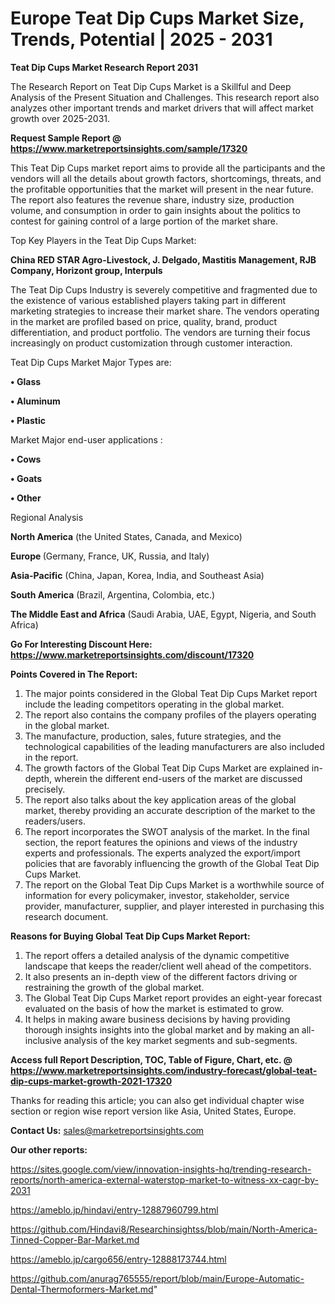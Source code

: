 # Europe Teat Dip Cups Market Size, Trends, Potential | 2025 - 2031

<strong>Teat Dip Cups Market Research Report 2031</strong>

The Research Report on Teat Dip Cups Market is a Skillful and Deep Analysis of the Present Situation and Challenges. This research report also analyzes other important trends and market drivers that will affect market growth over 2025-2031.

<strong>Request Sample Report @ <a href=https://www.marketreportsinsights.com/sample/17320>https://www.marketreportsinsights.com/sample/17320</a></strong>

This Teat Dip Cups market report aims to provide all the participants and the vendors will all the details about growth factors, shortcomings, threats, and the profitable opportunities that the market will present in the near future. The report also features the revenue share, industry size, production volume, and consumption in order to gain insights about the politics to contest for gaining control of a large portion of the market share.

Top Key Players in the Teat Dip Cups Market:

<strong>China RED STAR Agro-Livestock, J. Delgado, Mastitis Management, RJB Company, Horizont group, Interpuls</strong>

The Teat Dip Cups Industry is severely competitive and fragmented due to the existence of various established players taking part in different marketing strategies to increase their market share. The vendors operating in the market are profiled based on price, quality, brand, product differentiation, and product portfolio. The vendors are turning their focus increasingly on product customization through customer interaction.

Teat Dip Cups Market Major Types are:

<strong>• Glass

• Aluminum

• Plastic</strong>

Market Major end-user applications :

<strong>• Cows

• Goats

• Other</strong>

Regional Analysis

</u><strong><b>North America</b></strong> (the United States, Canada, and Mexico)

<strong><b>Europe </b></strong>(Germany, France, UK, Russia, and Italy)

<strong><b>Asia-Pacific</b></strong> (China, Japan, Korea, India, and Southeast Asia)

<strong><b>South America</b></strong> (Brazil, Argentina, Colombia, etc.)

<strong><b>The Middle East and Africa</b></strong> (Saudi Arabia, UAE, Egypt, Nigeria, and South Africa)

<strong>Go For Interesting Discount Here: <a href=https://www.marketreportsinsights.com/discount/17320>https://www.marketreportsinsights.com/discount/17320</a></strong>

<strong>Points Covered in The Report:</strong>
<ol>
  <li>The major points considered in the Global Teat Dip Cups Market report include the leading competitors operating in the global market.</li>
  <li>The report also contains the company profiles of the players operating in the global market.</li>
  <li>The manufacture, production, sales, future strategies, and the technological capabilities of the leading manufacturers are also included in the report.</li>
  <li>The growth factors of the Global Teat Dip Cups Market are explained in-depth, wherein the different end-users of the market are discussed precisely.</li>
  <li>The report also talks about the key application areas of the global market, thereby providing an accurate description of the market to the readers/users.</li>
  <li>The report incorporates the SWOT analysis of the market. In the final section, the report features the opinions and views of the industry experts and professionals. The experts analyzed the export/import policies that are favorably influencing the growth of the Global Teat Dip Cups Market.</li>
  <li>The report on the Global Teat Dip Cups Market is a worthwhile source of information for every policymaker, investor, stakeholder, service provider, manufacturer, supplier, and player interested in purchasing this research document.</li>
</ol>
<strong>Reasons for Buying Global Teat Dip Cups Market Report:</strong>

<ol>
  <li>The report offers a detailed analysis of the dynamic competitive landscape that keeps the reader/client well ahead of the competitors.</li>
  <li>It also presents an in-depth view of the different factors driving or restraining the growth of the global market.</li>
  <li>The Global Teat Dip Cups Market report provides an eight-year forecast evaluated on the basis of how the market is estimated to grow.</li>
  <li>It helps in making aware business decisions by having providing thorough insights insights into the global market and by making an all-inclusive analysis of the key market segments and sub-segments.</li>
</ol>
<strong>Access full Report Description, TOC, Table of Figure, Chart, etc. @ <a href=https://www.marketreportsinsights.com/industry-forecast/global-teat-dip-cups-market-growth-2021-17320>https://www.marketreportsinsights.com/industry-forecast/global-teat-dip-cups-market-growth-2021-17320</a></strong>


Thanks for reading this article; you can also get individual chapter wise section or region wise report version like Asia, United States, Europe.

<strong>Contact Us:</strong>
sales@marketreportsinsights.com

<strong>Our other reports:</strong>

<a href=https://sites.google.com/view/innovation-insights-hq/trending-research-reports/north-america-external-waterstop-market-to-witness-xx-cagr-by-2031>https://sites.google.com/view/innovation-insights-hq/trending-research-reports/north-america-external-waterstop-market-to-witness-xx-cagr-by-2031</a>

<a href=https://ameblo.jp/hindavi/entry-12887960799.html>https://ameblo.jp/hindavi/entry-12887960799.html</a>

<a href=https://github.com/Hindavi8/Researchinsightss/blob/main/North-America-Tinned-Copper-Bar-Market.md>https://github.com/Hindavi8/Researchinsightss/blob/main/North-America-Tinned-Copper-Bar-Market.md</a>

<a href=https://ameblo.jp/cargo656/entry-12888173744.html>https://ameblo.jp/cargo656/entry-12888173744.html</a>

<a href=https://github.com/anurag765555/report/blob/main/Europe-Automatic-Dental-Thermoformers-Market.md>https://github.com/anurag765555/report/blob/main/Europe-Automatic-Dental-Thermoformers-Market.md</a>"
